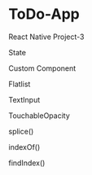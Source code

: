 # ToDo-App

React Native Project-3

State

Custom Component

Flatlist

TextInput

TouchableOpacity

splice()

indexOf()

findIndex()

